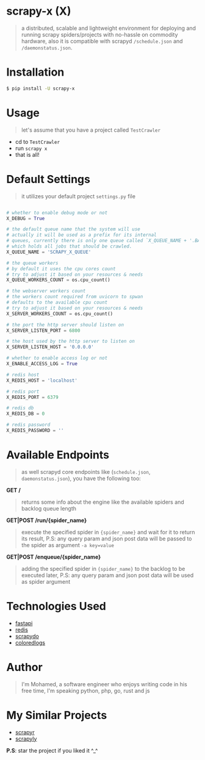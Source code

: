 
scrapy-x (X)
=============
> a distributed, scalable and lightweight environment for deploying and running scrapy spiders/projects with no-hassle on commodity hardware, also it is compatible with scrapyd `/schedule.json` and `/daemonstatus.json`.

Installation
============
```bash
$ pip install -U scrapy-x
```

Usage
======
> let's assume that you have a project called `TestCrawler`
- cd to `TestCrawler`
- run `scrapy x`
- that is all!

Default Settings
================
> it utilizes your default project `settings.py` file  

```python  

# whether to enable debug mode or not
X_DEBUG = True

# the default queue name that the system will use
# actually it will be used as a prefix for its internal
# queues, currently there is only one queue called `X_QUEUE_NAME + '.BACKLOG'`
# which holds all jobs that should be crawled.
X_QUEUE_NAME = 'SCRAPY_X_QUEUE'

# the queue workers
# by default it uses the cpu cores count
# try to adjust it based on your resources & needs
X_QUEUE_WORKERS_COUNT = os.cpu_count()

# the webserver workers count
# the workers count required from uvicorn to spwan
# defaults to the available cpu count
# try to adjust it based on your resources & needs
X_SERVER_WORKERS_COUNT = os.cpu_count()

# the port the http server should listen on
X_SERVER_LISTEN_PORT = 6800

# the host used by the http server to listen on
X_SERVER_LISTEN_HOST = '0.0.0.0'

# whether to enable access log or not
X_ENABLE_ACCESS_LOG = True

# redis host
X_REDIS_HOST = 'localhost'

# redis port
X_REDIS_PORT = 6379

# redis db
X_REDIS_DB = 0

# redis password
X_REDIS_PASSWORD = ''
```

Available Endpoints
=====================
> as well scrapyd core endpoints like (`schedule.json`, `daemonstatus.json`), you have the following too:

**GET /**
> returns some info about the engine like the available spiders and backlog queue length

**GET|POST /run/{spider_name}**
> execute the specified spider in `{spider_name}` and wait for it to return its result, P.S: any query param and json post data will be passed to the spider as argument `-a key=value`



**GET|POST /enqueue/{spider_name}**
> adding the specified spider in `{spider_name}` to the backlog to be executed later, P.S: any query param and json post data will be used as spider argument

Technologies Used
=================
- [fastapi](https://fastapi.tiangolo.com/)
- [redis](https://redis.io)
- [scrapydo](https://github.com/rmax/scrapydo)
- [coloredlogs](https://pypi.org/project/coloredlogs/)

Author
======
> I'm Mohamed, a software engineer who enjoys writing code in his free time, I'm speaking python, php, go, rust and js

My Similar Projects
==================
- [scrapyr](https://github.com/alash3al/scrapyr)
- [scrapyly](https://github.com/alash3al/scraply)

**P.S**: star the project if you liked it ^_^
